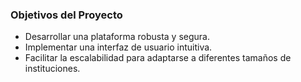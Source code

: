 ### Objetivos del Proyecto

* Desarrollar una plataforma robusta y segura.
* Implementar una interfaz de usuario intuitiva.
* Facilitar la escalabilidad para adaptarse a diferentes tamaños de instituciones.